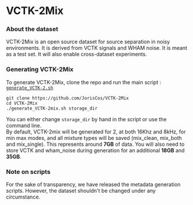 # VCTK-2Mix

### About the dataset
VCTK-2Mix is an open source dataset for source separation in noisy 
environments. It is derived from VCTK signals and WHAM noise.
It is meant as a test set. It will also enable cross-dataset experiments.

### Generating VCTK-2Mix
To generate VCTK-2Mix, clone the repo and run the main script : 
[`generate_VCTK-2.sh`](./generate_VCTK-2.sh)

```
git clone https://github.com/JorisCos/VCTK-2Mix
cd VCTK-2Mix
./generate_VCTK-2mix.sh storage_dir
```
You can either change `storage_dir` by hand in 
the script or use the command line.  
By default, VCTK-2mix will be generated for 2,
at both 16Khz and 8kHz, 
for min max modes, and all mixture types will be saved (mix_clean, 
mix_both and mix_single). This represents around **7GB** 
of data.
You will also need to store VCTK and wham_noise during
generation for an additional **18GB** and **35GB**.

 
### Note on scripts
For the sake of transparency, we have released the metadata generation 
scripts. However, the dataset shouldn't be changed under any 
circumstance.